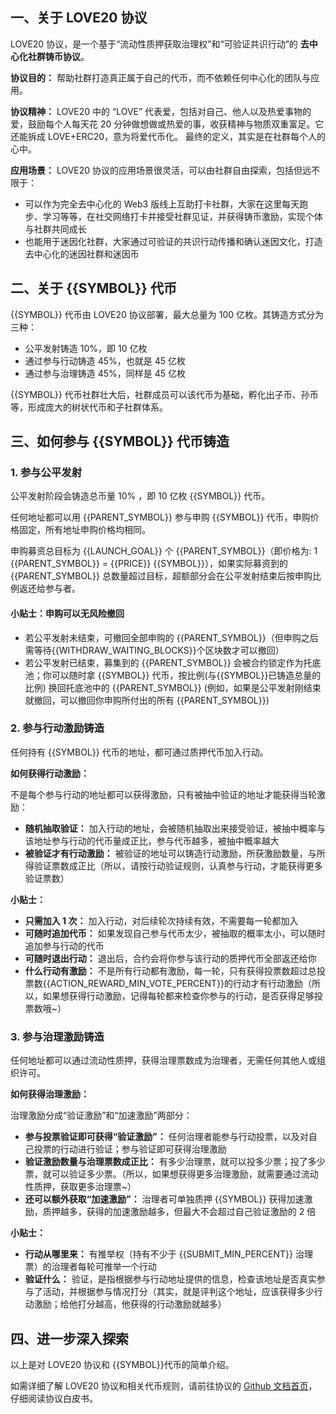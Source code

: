 ## 一、关于 LOVE20 协议 ​

LOVE20 协议，是一个基于“流动性质押获取治理权”和“可验证共识行动”的 **去中心化社群铸币协议**。

**协议目的：**
帮助社群打造真正属于自己的代币，而不依赖任何中心化的团队与应用。​

**协议精神：**
LOVE20 中的 “LOVE” 代表爱，包括对自己、他人以及热爱事物的爱，鼓励每个人每天花 20 分钟做想做或热爱的事，收获精神与物质双重富足。它还能拆成 LOVE+ERC20，意为将爱代币化。​ 最终的定义，其实是在社群每个人的心中。

**应用场景：** LOVE20 协议的应用场景很灵活，可以由社群自由探索，包括但远不限于：

- 可以作为完全去中心化的 Web3 版线上互助打卡社群，大家在这里每天跑步、学习等等，在社交网络打卡并接受社群见证，并获得铸币激励，实现个体与社群共同成长
- 也能用于迷因化社群，大家通过可验证的共识行动传播和确认迷因文化，打造去中心化的迷因社群和迷因币

## 二、关于 {{SYMBOL}} 代币 ​

{{SYMBOL}} 代币由 LOVE20 协议部署，最大总量为 100 亿枚。​
其铸造方式分为三种：

- 公平发射铸造 10%，即 10 亿枚
- 通过参与行动铸造 45%，也就是 45 亿枚
- 通过参与治理铸造 45%，同样是 45 亿枚

{{SYMBOL}} 代币社群壮大后，社群成员可以该代币为基础，孵化出子币、孙币等，形成庞大的树状代币和子社群体系。​

## 三、如何参与 {{SYMBOL}} 代币铸造 ​

### 1. 参与公平发射 ​

公平发射阶段会铸造总币量 10% ，即 10 亿枚 {{SYMBOL}} 代币。

任何地址都可以用 {{PARENT_SYMBOL}} 参与申购 {{SYMBOL}} 代币，申购价格固定，所有地址申购价格均相同。

申购募资总目标为 {{LAUNCH_GOAL}} 个 {{PARENT_SYMBOL}}（即价格为: 1 {{PARENT_SYMBOL}} = {{PRICE}} {{SYMBOL}}），如果实际募资到的 {{PARENT_SYMBOL}} 总数量超过目标，超额部分会在公平发射结束后按申购比例返还给参与者。

#### 小贴士：申购可以无风险撤回

- 若公平发射未结束，可撤回全部申购的 {{PARENT_SYMBOL}}（但申购之后需等待{{WITHDRAW_WAITING_BLOCKS}}个区块数才可以撤回）
- 若公平发射已结束，募集到的 {{PARENT_SYMBOL}} 会被合约锁定作为托底池；你可以随时拿 {{SYMBOL}} 代币，按比例(与{{SYMBOL}}已铸造总量的比例) 换回托底池中的 {{PARENT_SYMBOL}} (例如，如果是公平发射刚结束就撤回，可以撤回你申购所付出的所有 {{PARENT_SYMBOL}})

### 2. 参与行动激励铸造 ​

任何持有 {{SYMBOL}} 代币的地址，都可通过质押代币加入行动。

**如何获得行动激励：**

不是每个参与行动的地址都可以获得激励，只有被抽中验证的地址才能获得当轮激励：

- **随机抽取验证：** 加入行动的地址，会被随机抽取出来接受验证，被抽中概率与该地址参与行动的代币量成正比，参与代币越多，被抽中概率越大
- **被验证才有行动激励：** 被验证的地址可以铸造行动激励，所获激励数量，与所得验证票数成正比（所以，请按行动验证规则，认真参与行动，才能获得更多验证票数）

**小贴士：**

- **只需加入 1 次：** 加入行动，对后续轮次持续有效，不需要每一轮都加入
- **可随时追加代币：** 如果发现自己参与代币太少，被抽取的概率太小，可以随时追加参与行动的代币
- **可随时退出行动：** 退出后，合约会将你参与该行动的质押代币全部返还给你
- **什么行动有激励：** 不是所有行动都有激励，每一轮，只有获得投票数超过总投票数{{ACTION_REWARD_MIN_VOTE_PERCENT}}的行动才有行动激励（所以，如果想获得行动激励，记得每轮都来检查你参与的行动，是否获得足够投票数哦~）

### 3. 参与治理激励铸造

任何地址都可以通过流动性质押，获得治理票数成为治理者，无需任何其他人或组织许可。

**如何获得治理激励：**

治理激励分成“验证激励”和“加速激励”两部分：

- **参与投票验证即可获得“验证激励”：** 任何治理者能参与行动投票，以及对自己投票的行动进行验证；参与验证即可获得治理激励
- **验证激励数量与治理票数成正比：** 有多少治理票，就可以投多少票；投了多少票，就可以验证多少票。（所以，如果想获得更多治理激励，就需要通过流动性质押，获取更多治理票~）
- **还可以额外获取“加速激励”：** 治理者可单独质押 {{SYMBOL}} 获得加速激励，质押越多，获得的加速激励越多，但最大不会超过自己验证激励的 2 倍

**小贴士：**

- **行动从哪里来：** 有推举权（持有不少于 {{SUBMIT_MIN_PERCENT}} 治理票）的治理者每轮可推举一个行动
- **验证什么：** 验证，是指根据参与行动地址提供的信息，检查该地址是否真实参与了活动，并根据参与情况打分（其实，就是评判这个地址，应该获得多少行动激励；给他打分越高，他获得的行动激励就越多）

## 四、进一步深入探索

以上是对 LOVE20 协议和 {{SYMBOL}}代币的简单介绍。

如需详细了解 LOVE20 协议和相关代币规则，请前往协议的 [Github 文档首页](https://love20tkm.github.io/docs/)，仔细阅读协议白皮书。
